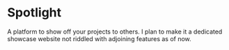 # Spotlight
A platform to show off your projects to others. I plan to make it a dedicated showcase website not riddled with adjoining features as of now. 
